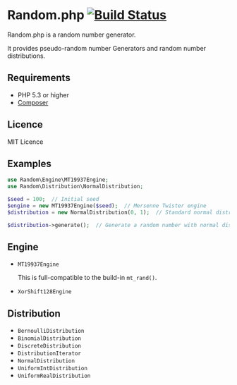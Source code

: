 # Random.php  [![Build Status](https://travis-ci.org/emonkak/random.php.png)](https://travis-ci.org/emonkak/random.php)

Random.php is a random number generator.

It provides pseudo-random number Generators and random number distributions.

## Requirements

- PHP 5.3 or higher
- [Composer](http://getcomposer.org/)

## Licence

MIT Licence

## Examples

```php
use Random\Engine\MT19937Engine;
use Random\Distribution\NormalDistribution;

$seed = 100;  // Initial seed
$engine = new MT19937Engine($seed);  // Mersenne Twister engine
$distribution = new NormalDistribution(0, 1);  // Standard normal distribution

$distribution->generate();  // Generate a random number with normal distribution
```

## Engine

- `MT19937Engine`

	This is full-compatible to the build-in `mt_rand()`.

- `XorShift128Engine`

## Distribution

- `BernoulliDistribution`
- `BinomialDistribution`
- `DiscreteDistribution`
- `DistributionIterator`
- `NormalDistribution`
- `UniformIntDistribution`
- `UniformRealDistribution`
